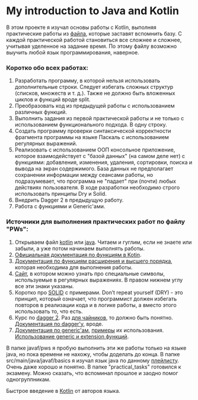# My introduction to Java and Kotlin

В этом проекте я изучал основы работы с Kotlin, выполняя практические работы из [файла](https://github.com/FredNekrasov/My_introduction_to_java_and_kotlin/blob/main/PWs.pdf), которые заставят вспомнить базу. С каждой практической работой становиться все сложнее и сложнее, учитывая уделенное на задание время. По этому файлу возможно выучить любой язык программирования, наверное.

### Коротко обо всех работах:
1) Разработать программу, в которой нельзя использовать дополнительные строки. Следует избегать сложных структур (списков, множеств и т. д.). Также не должно быть вложенных циклов и функций вроде split.
2) Преобразовать код из предыдущей работы с использованием различных функций.
3) Выполнить задания из первой практической работы и не только с использованием функционального подхода. В одну строку.
4) Создать программу проверки синтаксической корректности фрагмента программы на языке Паскаль с использованием регулярных выражений.
5) Реализовать с использованием ООП консольное приложение, которое взаимодействует с "базой данных" (на самом деле нет) с функциями: добавления, изменения, удаления, сортировки, поиска и вывода на экран содержимого. База данных не предполагает сохранении информации между сеансами работы, но подразумевает, что программа не "падает" при (почти) любых действиях пользователя. В ходе разработки необходимо строго использовать принципы Dry и Solid.
6) Внедрить Dagger 2 в предыдущую работу.
7) Работа с функциями и Generic'ами.

### Источники для выполнения практических работ по файлу "PWs":
1. Открываем файл [kotlin](https://github.com/FredNekrasov/My_introduction_to_java_and_kotlin/blob/main/src/main/java/kotlinf/course/Basic.kt) или [java](https://github.com/FredNekrasov/My_introduction_to_java_and_kotlin/blob/main/src/main/java/javaf/basics/ForBasics.java). Читаем и гуглим, если не знаете или забыли, а уже потом начинаем выполнять работы.
2. [Официальная документация по функциям в Kotin](https://kotlinlang.org/docs/functions.html#parameters).
3. [Документация по функциям расширения и высшего порядка](https://kotlinlang.org/api/latest/jvm/stdlib/kotlin.collections/), которая необходима для выполнения работы.
4. [Cайт](https://regex101.com/), в котором можно узнать про специальные символы, используемые в регулярных выражениях. В правом нижнем углу все эти знаки указаны.
5. Коротко про [SOLID](https://www.youtube.com/watch?v=A6wEkG4B38E&list=LL&index=27) с примерами. Don’t repeat yourself (DRY) - это принцип, который означает, что программист должен избегать повторов в реализации кода и в логике работы, а вместо этого использовать то, что есть.
6. Курс по [dagger 2](https://www.youtube.com/watch?v=G5P_vDL1ZLg&list=PL0SwNXKJbuNkYFUda5rlA-odAVyWItRCP). Раз [для чайников](https://www.youtube.com/watch?v=G5P_vDL1ZLg&list=PL0SwNXKJbuNkYFUda5rlA-odAVyWItRCP), то должно быть понятно. [Документация по dagger'у](https://dagger.dev/dev-guide/), вроде.
7. [Документация по generic'ам](https://kotlinlang.org/docs/generics.html#underscore-operator-for-type-arguments), [примеры](https://www.youtube.com/watch?v=b4-4Q-xekHs&list=PLxizNdMtXgxo0y4n-jK_YrQNrI4sPoDFo&index=23) их использования. [Использование generic и extension функций](https://www.youtube.com/watch?v=V-3L2TEdJXs&t=74s).

В папке javaf/pws я пробую выполнить эти же работы только на языке java, но пока времени не нахожу, чтобы доделать до конца. В папке src/main/java/javaf/basics я изучал язык java по данному [плейлисту](https://www.youtube.com/watch?v=FR7vWoCWOMM&list=PLw265NhvhLXHptSyZ93dFd_7AoPnJTF1T). Очень даже хорошо и понятно. В папке "practical_tasks" готовился к экзамену. Можно сказать, что вспоминал прошлое и заодно помог одногруппникам.

Быстрое введение в [Kotlin](https://stepik.org/course/4222/promo) от авторов языка.
